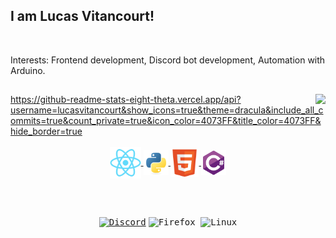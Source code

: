 ## I am Lucas Vitancourt!

<br />

Interests: Frontend development, Discord bot development, Automation with Arduino.

##

<a href="https://github.com/lucasvitancourt">
<img src="https://github-readme-stats-eight-theta.vercel.app/api?username=lucasvitancourt&show_icons=true&theme=dracula&include_all_commits=true&count_private=true&icon_color=4073FF&title_color=4073FF&hide_border=true"
align="right"

</div>
https://github-readme-stats-eight-theta.vercel.app/api?username=lucasvitancourt&show_icons=true&theme=dracula&include_all_commits=true&count_private=true&icon_color=4073FF&title_color=4073FF&hide_border=true
<div style="display: inline_block" align="center"><br>

  <img align="center" alt="React.js" height="50" width="50" src="https://github.com/devicons/devicon/blob/master/icons/react/react-original.svg">
  <img align="center" alt="Rupp-Python" height="40" width="40" src="https://raw.githubusercontent.com/devicons/devicon/master/icons/python/python-original.svg">
  <img align="center" alt="HTML5" height="45" width="45" src="https://github.com/devicons/devicon/blob/master/icons/html5/html5-original.svg">
  <img align="center" alt="Csharp" height="40" width="40" src="https://raw.githubusercontent.com/devicons/devicon/master/icons/csharp/csharp-original.svg">
  
</div>
  
##

<br />
<div align="center">


[<kbd>![Discord](https://img.shields.io/badge/Discord-7289DA?style=for-the-badge&logo=discord&logoColor=white)</kbd>](https://discord.com/users/831527846521339945)
<kbd> ![Firefox](https://img.shields.io/badge/Firefox-FF7139?style=for-the-badge&logo=Firefox-Browser&logoColor=white) </kbd>
<kbd> ![Linux](https://img.shields.io/badge/Linux-FCC624?style=for-the-badge&logo=linux&logoColor=black) </kbd>

<div>
